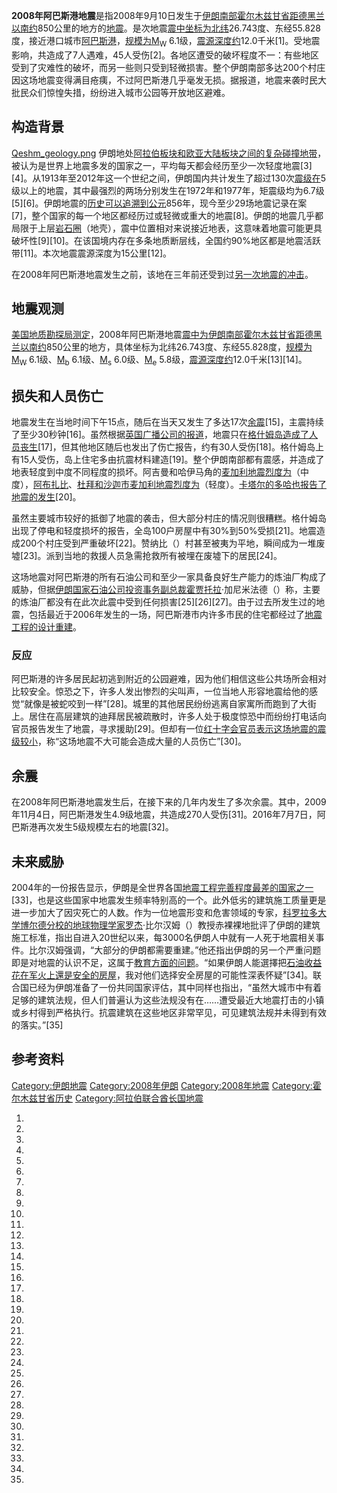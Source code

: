 **2008年阿巴斯港地震**是指2008年9月10日发生于[伊朗南部](https://zh.wikipedia.org/wiki/伊朗 "wikilink")[霍尔木兹甘省距](https://zh.wikipedia.org/wiki/霍尔木兹甘省 "wikilink")[德黑兰以南约](../Page/德黑兰.md "wikilink")850公里的地方的[地震](../Page/地震.md "wikilink")。是次地震[震中坐标为北纬](https://zh.wikipedia.org/wiki/震中 "wikilink")26.743度、东经55.828度，接近港口城市[阿巴斯港](../Page/阿巴斯港.md "wikilink")，[规模为](https://zh.wikipedia.org/wiki/地震规模 "wikilink")[M<sub>W</sub>](https://zh.wikipedia.org/wiki/矩震级 "wikilink")
6.1级，[震源深度约](https://zh.wikipedia.org/wiki/震源深度 "wikilink")12.0千米\[1\]。受地震影响，共造成了7人遇难，45人受伤\[2\]。各地区遭受的破坏程度不一：有些地区受到了灾难性的破坏，而另一些则只受到轻微损害。整个伊朗南部多达200个村庄因这场地震变得满目疮痍，不过阿巴斯港几乎毫发无损。据报道，地震来袭时民大批民众们惊惶失措，纷纷进入城市公园等开放地区避难。

## 构造背景

[Qeshm_geology.png](https://zh.wikipedia.org/wiki/File:Qeshm_geology.png "fig:Qeshm_geology.png")
伊朗地处[阿拉伯板块和](../Page/阿拉伯板块.md "wikilink")[欧亚大陆板块之间的复杂碰撞地带](https://zh.wikipedia.org/wiki/欧亚大陆板块 "wikilink")，被认为是世界上地震多发的国家之一，平均每天都会经历至少一次轻度地震\[3\]\[4\]。从1913年至2012年这一个世纪之间，伊朗国内共计发生了超过130次[震级在](https://zh.wikipedia.org/wiki/震级 "wikilink")5级以上的地震，其中最强烈的两场分别发生在1972年和1977年，矩震级均为6.7级\[5\]\[6\]。伊朗地震的[历史可以追溯到公元](../Page/历史.md "wikilink")856年，现今至少29场地震记录在案\[7\]，整个国家的每一个地区都经历过或轻微或重大的地震\[8\]。伊朗的地震几乎都局限于上层[岩石圈](../Page/岩石圈.md "wikilink")（地壳），震中位置相对来说接近地表，这意味着地震可能更具破坏性\[9\]\[10\]。在该国境内存在多条地质断层线，全国约90%地区都是地震活跃带\[11\]。本次地震震源深度为15公里\[12\]。

在2008年阿巴斯港地震发生之前，该地在三年前还受到过[另一次地震的冲击](../Page/2005年格什姆地震.md "wikilink")。

## 地震观测

[美国地质勘探局测定](https://zh.wikipedia.org/wiki/美国地质勘探局 "wikilink")，2008年阿巴斯港地震[震中为](https://zh.wikipedia.org/wiki/震中 "wikilink")[伊朗南部](https://zh.wikipedia.org/wiki/伊朗 "wikilink")[霍尔木兹甘省距](https://zh.wikipedia.org/wiki/霍尔木兹甘省 "wikilink")[德黑兰以南约](../Page/德黑兰.md "wikilink")850公里的地方，具体坐标为北纬26.743度、东经55.828度，[规模为](https://zh.wikipedia.org/wiki/地震规模 "wikilink")[M<sub>W</sub>](https://zh.wikipedia.org/wiki/矩震级 "wikilink")
6.1级、[M<sub>b</sub>](../Page/体波震级.md "wikilink")
6.1级、[M<sub>s</sub>](../Page/面波震级.md "wikilink")
6.0级、[M<sub>e</sub>](../Page/能量震级.md "wikilink")
5.8级，[震源深度约](https://zh.wikipedia.org/wiki/震源深度 "wikilink")12.0千米\[13\]\[14\]。

## 损失和人员伤亡

地震发生在当地时间下午15点，随后在当天又发生了多达17次[余震](../Page/地震序列.md "wikilink")\[15\]，主震持续了至少30秒钟\[16\]。虽然根据[英国广播公司的报道](../Page/英国广播公司.md "wikilink")，地震只在[格什姆岛造成了人员丧生](../Page/格什姆岛.md "wikilink")\[17\]，但其他地区随后也发出了伤亡报告，约有30人受伤\[18\]。格什姆岛上有15人受伤，岛上住宅多由抗震材料建造\[19\]。整个伊朗南部都有震感，并造成了地表轻度到中度不同程度的损坏。阿吉曼和哈伊马角的[麦加利地震烈度为](https://zh.wikipedia.org/wiki/麦加利地震烈度 "wikilink")（中度），[阿布扎比](../Page/阿布扎比.md "wikilink")、[杜拜和](../Page/杜拜.md "wikilink")[沙迦市麦加利地震烈度为](https://zh.wikipedia.org/wiki/沙迦市 "wikilink")（轻度）。[卡塔尔的](../Page/卡塔尔.md "wikilink")[多哈也报告了地震的发生](../Page/多哈.md "wikilink")\[20\]。

虽然主要城市较好的抵御了地震的袭击，但大部分村庄的情况则很糟糕。格什姆岛出现了停电和轻度损坏的报告，全岛100户房屋中有30%到50%受损\[21\]。地震造成200个村庄受到严重破坏\[22\]。赞纳比（）村甚至被夷为平地，瞬间成为一堆废墟\[23\]。派到当地的救援人员急需抢救所有被埋在废墟下的居民\[24\]。

这场地震对阿巴斯港的所有石油公司和至少一家具备良好生产能力的炼油厂构成了威胁，但据[伊朗国家石油公司投资事务副总裁霍贾托拉](https://zh.wikipedia.org/wiki/伊朗国家石油公司 "wikilink")·加尼米法德（）称，主要的炼油厂都没有在此次此震中受到任何损害\[25\]\[26\]\[27\]。由于过去所发生过的地震，包括最近于2006年发生的一场，阿巴斯港市内许多市民的住宅都经过了[地震工程的设计重建](../Page/地震工程.md "wikilink")。

### 反应

阿巴斯港的许多居民起初逃到附近的公园避难，因为他们相信这些公共场所会相对比较安全。惊恐之下，许多人发出惨烈的尖叫声，一位当地人形容地震给他的感觉“就像是被蛇咬到一样”\[28\]。城里的其他居民纷纷逃离自家寓所而跑到了大街上。居住在高层建筑的迪拜居民被疏散时，许多人处于极度惊恐中而纷纷打电话向官员报告发生了地震，寻求援助\[29\]。但却有一位[红十字会官员表示这场地震的震级较小](../Page/国际红十字与红新月运动.md "wikilink")，称“这场地震不大可能会造成大量的人员伤亡”\[30\]。

## 余震

在2008年阿巴斯港地震发生后，在接下来的几年内发生了多次余震。其中，2009年11月4日，阿巴斯港发生4.9级地震，共造成270人受伤\[31\]。2016年7月7日，阿巴斯港再次发生5级规模左右的地震\[32\]。

## 未来威胁

2004年的一份报告显示，伊朗是全世界各国[地震工程完善程度最差的国家之一](../Page/地震工程.md "wikilink")\[33\]，也是这些国家中地震发生频率特别高的一个。此外低劣的建筑施工质量更是进一步加大了因灾死亡的人数。作为一位地震形变和危害领域的专家，[科罗拉多大学博尔德分校的地球物理学家罗杰](https://zh.wikipedia.org/wiki/科罗拉多大学博尔德分校 "wikilink")·比尔汉姆（）教授赤裸裸地批评了伊朗的建筑施工标准，指出自进入20世纪以来，每3000名伊朗人中就有一人死于地震相关事件。比尔汉姆强调，“大部分的伊朗都需要重建。”他还指出伊朗的另一个严重问题即是对地震的认识不足，这属于[教育方面的问题](../Page/教育.md "wikilink")。“如果伊朗人能選擇把[石油收益花在军火上還是安全的房屋](../Page/石油.md "wikilink")，我对他们选择安全房屋的可能性深表怀疑”\[34\]。联合国已经为伊朗准备了一份共同国家评估，其中同样也指出，“虽然大城市中有着足够的建筑法规，但人们普遍认为这些法规没有在……遭受最近大地震打击的小镇或乡村得到严格执行。抗震建筑在这些地区非常罕见，可见建筑法规并未得到有效的落实。”\[35\]

## 参考资料

[Category:伊朗地震](https://zh.wikipedia.org/wiki/Category:伊朗地震 "wikilink")
[Category:2008年伊朗](https://zh.wikipedia.org/wiki/Category:2008年伊朗 "wikilink")
[Category:2008年地震](https://zh.wikipedia.org/wiki/Category:2008年地震 "wikilink")
[Category:霍尔木兹甘省历史](https://zh.wikipedia.org/wiki/Category:霍尔木兹甘省历史 "wikilink")
[Category:阿拉伯联合酋长国地震](https://zh.wikipedia.org/wiki/Category:阿拉伯联合酋长国地震 "wikilink")

1.

2.
3.

4.

5.

6.

7.

8.
9.

10.

11.

12.

13.
14.

15.

16.
17.
18.

19.

20.
21.

22.
23.

24.
25.
26.

27.

28.

29.
30.

31.

32.

33.

34.
35.